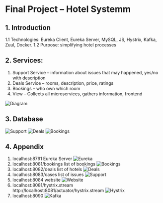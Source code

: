 # Final Project – Hotel Systemm
## 1. Introduction
1.1 Technologies: Eureka Client, Eureka Server, MySQL, JS, Hystrix, Kafka, Zuul, Docker.
1.2 Purpose: simplifying hotel processes

## 2. Services: 
1. Support Service – information about issues that may happened, yes/no with description
2. Deals Service – rooms, description, price, ratings
3. Bookings – who own which room
4. View – Collects all microservices, gathers information, frontend

![Diagram](https://sun9-59.userapi.com/impg/EM_0wXCrQae8XEl2kP359gSRJWEXGEgQZnPh3w/UbkZd7FPpdQ.jpg?size=387x276&quality=90&proxy=1&sign=b78cfea944f2dbabceb45ff97389c289)

## 3. Database
![Support](https://sun9-32.userapi.com/impg/FzdLf7I0fF8POlSBcQE2BwnfJkn99OxxWakssg/yz1gfy7JDko.jpg?size=318x125&quality=90&proxy=1&sign=bc1924bbadd32074a88e3d6b333669e9)
![Deals](https://sun9-67.userapi.com/impg/OK2ez9NAcMwTZy__07BG8sXJdRwA8pA4Zp92Zg/1twjOv9cxws.jpg?size=515x106&quality=90&proxy=1&sign=ad52bd2656c7a13aaef4a0643ee8e25f)
![Bookings](https://sun9-29.userapi.com/impg/Rt6iETfQMsxldLDbWH0bom9lQUzDxsM-50LFFA/78DXMgV_nkw.jpg?size=451x122&quality=90&proxy=1&sign=cb5442a909bdd12092d5faceaa04ac9c)

## 4. Appendix
1) localhost:8761 Eureka Server
![Eureka](https://sun9-33.userapi.com/impg/iLbuBZaxMeJtwhcoeSwfU7qVJyAEeMEK6A9Ngw/1lM-n-p57uw.jpg?size=548x228&quality=90&proxy=1&sign=1ea9f56de9e544cd9381a5f152fa4090)
2) localhost:8081/bookings list of bookings 
![Bookings](https://sun9-3.userapi.com/impg/zJTHVmUFYA1g7eDVKfHfBLXRnbRCVIgw0voyYg/WgFnp9w5I0k.jpg?size=520x400&quality=90&proxy=1&sign=55b7b32ba81622ea729f3e5e73a0cb53)
3) localhost:8082/deals list of hotels 
![Deals](https://sun9-23.userapi.com/impg/br195nl4myMCdjpguJJf25KUQpHzRFI244t0VQ/MH_mktxzrCQ.jpg?size=496x468&quality=90&proxy=1&sign=9e8d507cab7b0cf9d9e61ce0974a2290)
4) localhost:8083/cases list of issues 
![Support](https://sun9-56.userapi.com/impg/vNsEEdUshWvlDt3_9a4zwbYjup_okHIWayH9uQ/YNN68YB9aHc.jpg?size=438x285&quality=90&proxy=1&sign=081c0457f203b6dd4b6420cedb997742)
5) localhost:8084 website 
![Website](https://sun9-60.userapi.com/impg/DVV02P7-exH_8n8WG1RW0q4976R8Em8j9I6EkA/0Bkw5ePORuI.jpg?size=1920x939&quality=96&proxy=1&sign=36433119bce74bbdf8895b8fcc67276a)
6) localhost:8081/hystrix.stream http://localhost:8081/actuator/hystrix.stream
![Hystrix](https://sun9-66.userapi.com/impg/IJAgBaWu_RXNBAcbNzEUDFwWnReBPMxsOFw7aQ/V3215Q3HMTY.jpg?size=832x492&quality=96&proxy=1&sign=d4c6b6eddc83f95e8c4416e64e788c95)
7) localhost:8090 
![Kafka](https://sun9-36.userapi.com/impg/3VBZeP-vy9wh7UdMP9gH7HmMxCWnRZN46w6VkA/nFe4kMpvzIM.jpg?size=879x134&quality=96&proxy=1&sign=1cbfa3e5a5b3047075bf6bfb62c312fa)
